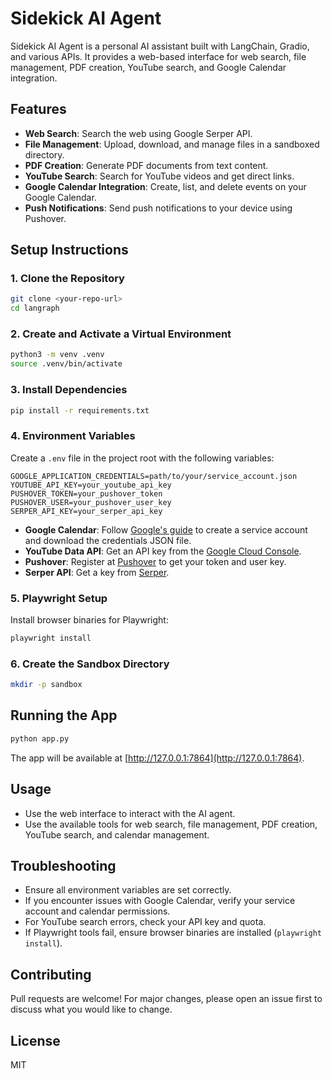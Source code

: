 # Sidekick AI Agent

Sidekick AI Agent is a personal AI assistant built with LangChain, Gradio, and various APIs. It provides a web-based interface for web search, file management, PDF creation, YouTube search, and Google Calendar integration.

## Features

- **Web Search**: Search the web using Google Serper API.
- **File Management**: Upload, download, and manage files in a sandboxed directory.
- **PDF Creation**: Generate PDF documents from text content.
- **YouTube Search**: Search for YouTube videos and get direct links.
- **Google Calendar Integration**: Create, list, and delete events on your Google Calendar.
- **Push Notifications**: Send push notifications to your device using Pushover.

## Setup Instructions

### 1. Clone the Repository
```bash
git clone <your-repo-url>
cd langraph
```

### 2. Create and Activate a Virtual Environment
```bash
python3 -m venv .venv
source .venv/bin/activate
```

### 3. Install Dependencies
```bash
pip install -r requirements.txt
```

### 4. Environment Variables
Create a `.env` file in the project root with the following variables:

```
GOOGLE_APPLICATION_CREDENTIALS=path/to/your/service_account.json
YOUTUBE_API_KEY=your_youtube_api_key
PUSHOVER_TOKEN=your_pushover_token
PUSHOVER_USER=your_pushover_user_key
SERPER_API_KEY=your_serper_api_key
```

- **Google Calendar**: Follow [Google's guide](https://developers.google.com/calendar/api/quickstart/python) to create a service account and download the credentials JSON file.
- **YouTube Data API**: Get an API key from the [Google Cloud Console](https://console.developers.google.com/).
- **Pushover**: Register at [Pushover](https://pushover.net/) to get your token and user key.
- **Serper API**: Get a key from [Serper](https://serper.dev/).

### 5. Playwright Setup
Install browser binaries for Playwright:
```bash
playwright install
```

### 6. Create the Sandbox Directory
```bash
mkdir -p sandbox
```

## Running the App

```bash
python app.py
```

The app will be available at [http://127.0.0.1:7864](http://127.0.0.1:7864).

## Usage
- Use the web interface to interact with the AI agent.
- Use the available tools for web search, file management, PDF creation, YouTube search, and calendar management.

## Troubleshooting
- Ensure all environment variables are set correctly.
- If you encounter issues with Google Calendar, verify your service account and calendar permissions.
- For YouTube search errors, check your API key and quota.
- If Playwright tools fail, ensure browser binaries are installed (`playwright install`).

## Contributing
Pull requests are welcome! For major changes, please open an issue first to discuss what you would like to change.

## License
MIT
